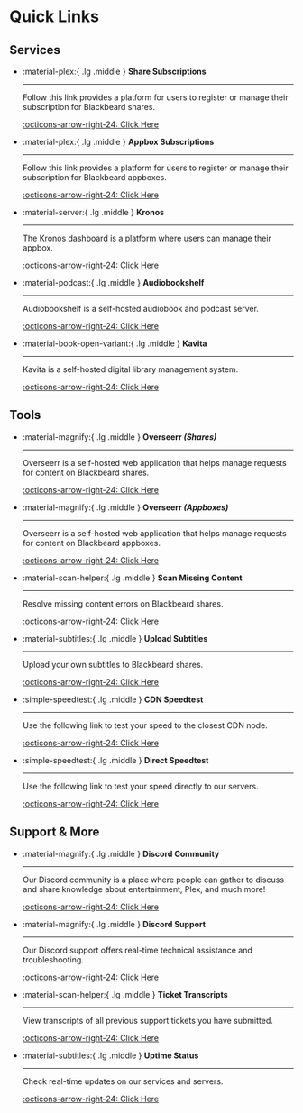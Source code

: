 # Quick Links

## Services

<div class="grid cards" markdown>

-   :material-plex:{ .lg .middle } __Share Subscriptions__

    ---

    Follow this link provides a platform for users to register or manage their subscription for Blackbeard shares.

    [:octicons-arrow-right-24: Click Here](https://blackbeard.media/)

-   :material-plex:{ .lg .middle } __Appbox Subscriptions__

    ---

    Follow this link provides a platform for users to register or manage their subscription for Blackbeard appboxes.

    [:octicons-arrow-right-24: Click Here](https://blackbeard.shop/)

-   :material-server:{ .lg .middle } __Kronos__

    ---

    The Kronos dashboard is a platform where users can manage their appbox.

    [:octicons-arrow-right-24: Click Here](https://kronos.blackbeard.shop)

-   :material-podcast:{ .lg .middle } __Audiobookshelf__

    ---

    Audiobookshelf is a self-hosted audiobook and podcast server.

    [:octicons-arrow-right-24: Click Here](https://audiobookshelf.blackbeard.media)


-   :material-book-open-variant:{ .lg .middle } __Kavita__

    ---

    Kavita is a self-hosted digital library management system.

    [:octicons-arrow-right-24: Click Here](https://kavita.blackbeard.media)

</div>

## Tools

<div class="grid cards" markdown>

-   :material-magnify:{ .lg .middle } __Overseerr *(Shares)*__

    ---

    Overseerr is a self-hosted web application that helps manage requests for content on Blackbeard shares.

    [:octicons-arrow-right-24: Click Here](https://overseerr.blackbeard.media)

-   :material-magnify:{ .lg .middle } __Overseerr *(Appboxes)*__

    ---

    Overseerr is a self-hosted web application that helps manage requests for content on Blackbeard appboxes.

    [:octicons-arrow-right-24: Click Here](https://overseerr.blackbeard.shop)

-   :material-scan-helper:{ .lg .middle } __Scan Missing Content__

    ---

    Resolve missing content errors on Blackbeard shares.

    [:octicons-arrow-right-24: Click Here]([https://kronos.blackbeard.shop](https://blackbeard.media/scan-media))

-   :material-subtitles:{ .lg .middle } __Upload Subtitles__

    ---

    Upload your own subtitles to Blackbeard shares.

    [:octicons-arrow-right-24: Click Here](https://blackbeard.media/subtitles-upload)


-   :simple-speedtest:{ .lg .middle } __CDN Speedtest__

    ---

    Use the following link to test your speed to the closest CDN node.

    [:octicons-arrow-right-24: Click Here](https://speedtest.brrrrrr.net/)

-   :simple-speedtest:{ .lg .middle } __Direct Speedtest__

    ---

    Use the following link to test your speed directly to our servers.

    [:octicons-arrow-right-24: Click Here](https://speedtest.blackbeard.brrrrrr.net/)

</div>

## Support & More

<div class="grid cards" markdown>

-   :material-magnify:{ .lg .middle } __Discord Community__

    ---

    Our Discord community is a place where people can gather to discuss and share knowledge about entertainment, Plex, and much more!

    [:octicons-arrow-right-24: Click Here](https://discord.blackbeard.media)

-   :material-magnify:{ .lg .middle } __Discord Support__

    ---

    Our Discord support offers real-time technical assistance and troubleshooting.

    [:octicons-arrow-right-24: Click Here](https://discord.com/channels/532304048200744982/921503213432242196)

-   :material-scan-helper:{ .lg .middle } __Ticket Transcripts__

    ---

    View transcripts of all previous support tickets you have submitted.

    [:octicons-arrow-right-24: Click Here](https://transcripts.blackbeard.media)

-   :material-subtitles:{ .lg .middle } __Uptime Status__

    ---

    Check real-time updates on our services and servers.

    [:octicons-arrow-right-24: Click Here](https://uptime.blackbeard.media/status/home)

</div>
